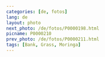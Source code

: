 ```yaml
---
categories: [de, fotos]
lang: de
layout: photo
next_photo: /de/fotos/P0000198.html
picname: P0000210
prev_photo: /de/fotos/P0000211.html
tags: [Bank, Grass, Moringa]
---
```

